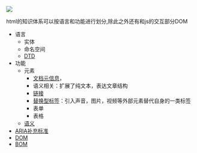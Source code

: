 ![](https://static001.geekbang.org/resource/image/41/62/4153891927afac7f4c21ccf6a141f062.png)

html的知识体系可以按语言和功能进行划分,除此之外还有和js的交互部分DOM

* 语言
    * 实体
    * 命名空间
    * [DTD](/_posts/html/DTD)
* 功能
    * 元素
        * [文档元信息](/_posts/html/文档元信息)，
        * 语义相关：扩展了纯文本，表达文章结构
        * [链接](/_posts/html/链接)
        * [替换型标签](/_posts/html/替换型标签)：引入声音，图片，视频等外部元素替代自身的一类标签
        * 表单
        * 表格
    * [语义](/_posts/html/语义化)
* [ARIA补充标准](/_posts/html/可访问性)
* [DOM](/_posts/html/DOM)
* [BOM](/_posts/html/BOM)
